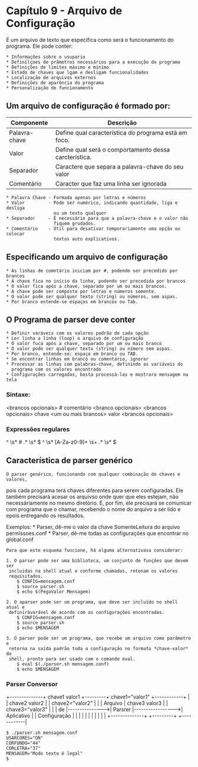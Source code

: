 #	Capítulo 9	-	Arquivo de Configuração

É um arquivo de texto que específica como será o funcionamento do programa. 
Ele pode conter:

	* Informações sobre o usupario
	* Definilçoes de prâmetros necessários para a execução do programa
	* Definições de limites máximo e minímo
	* Estado de chaves que lgam e desligam funcionalidades
	* Localização de arquivos externos
	* Definições de aparência do programa
	* Personalização de funcionamento

## Um arquivo de configuração é formado por:

Componente		|	Descrição
---------		| ------------
Palavra-chave	| Define qual característica do programa está em foco.
Valor			| Define qual será o comportamento dessa carcterística.
Separador		| Caractere que separa a palavra-chave do seu valor
Comentário		| Caracter que faz uma linha ser ignorada

	* Palavra Chave	- Formada apenas por letras e números
	* Valor			- Pode ser numérico, indicando quantidade, liga e desliga
					  ou um texto qualquer
	* Separador		- É necessário para que a palavra-chave e o valor não 
					  fiquem grudados. 
	* Comentário	- Útil para desativar temporariamente uma opção ou colocar
					  textos auto explicativos.

## Especificando um arquivo de configuração

	* As linhas de comntário iniciam por #, podendo ser precedido por brancos
	* A chave fica no início da linha, podendo ser precedida por brancos
	* O valor fica após a chave, separado por um ou mais brancos.
	* A chave pode ser composta por letras e números somente.
	* O valor pode ser qualquer texto (string) ou números, sem aspas.
	* Por branco entende-se espaços em brancos ou Tab.


## O Programa de parser deve conter

	* Definir varáveis com os valores padrão de cada opção
	* Ler linha a linha (loop) o arquivo de configuração
	* O valor fuca após a chave, separado por um ou mais branco
	* O valor pode ser qualquer texto (string) ou nímero sem aspas.
	* Por branco, entende-se: espaço em branco ou TAB.
	* Se encontrar linhas em branco ou comentário, ignorar
	* Processar as linhas com palabras-chave, definindo as variáveis do
	  programa com os valores encontrado
	* Configurações carregadas, basta processá-las e mostrara mensagem na tela

### Sintaxe:

\<brancos opcionais\> # comentário \<branco opcionais\>
\<brancos opcionais\> chave \<um ou mais brancos\> valor \<brancos opcionais\>

### Expressões regulares

^ \s* # .* \s* $
^ \s* [A-Za-z0-9]+ \s+ .* \s* $


## Característica de parser genérico

	O parser genérico, funcionando com qualquer combinação de chaves e valores,
pois cada programa terá chaves diferentes para serem configuradas.  Ele também
precisará acesar os arquivso onde quer que eles estejam, não necessáriamente no
mesmo diretório. E, por fim, ele precisará se comunicar com programa que o
chamar, recebendo o nome do arquivo a ser lido e epois entregando os
resultados.

Exemplos:
	* Parser, dê-me o valor da chave SomenteLeitura do arquivo permissoes.conf
	* Parser, dê-me todas as configurações que encontrar no global.conf

	Para que este esquema funcione, há alguma alternativasa considerar:

	1. O parser pode ser uma biblioteca, um conjunto de funções que devem ser 
	 incluidas na shell atual e conforme chamadas, retonam os valores 
	 requisitados.
		$ CONFIG=mensagem.conf
		$ source parser.sh
		$ echo $(PegaValor Mensagem)
		
	2. O aparser pode ser um programa, que deve ser incluído no shell atual e 
	 definirávarável de acordo com as configurações encontradas.
	 	$ CONFIG=mensagem.conf
		$ source parser.sh
		$ echo $MENSAGEM

	3. O parser pode ser um programa, que recebe um arquivo como parâmetro e 
	 retorna na saída padrão toda a configuração no formato *chave-valor* do
	 shell, pronto para ser usado com o comando eval.
	 	$ eval $(./parser.sh mensagem.conf)
		$ echo $MENSAGEM

### Parser Conversor

+--------------+ chave1 valor1  +---------+ chave1="valor1"  +------------+
|              | chave2 valor2  |         | chave2="valor2"  |            |
|   Arquivo    | chave3 valor3  |         | chave3="valor3"  |            |
|     de       |--------------->| Parsrer |----------------->| Aplicativo |
| Configuração |                |         |                  |            |
|              |                |         |                  |            |
+--------------+                +---------+                  +------------|

	$ ./parser.sh mensagem.conf
	USARCORES="ON"
	CORFUNDO="44"
	CORLETRA="37"
	MENSAGEM="Modo texto é legal"
	$

